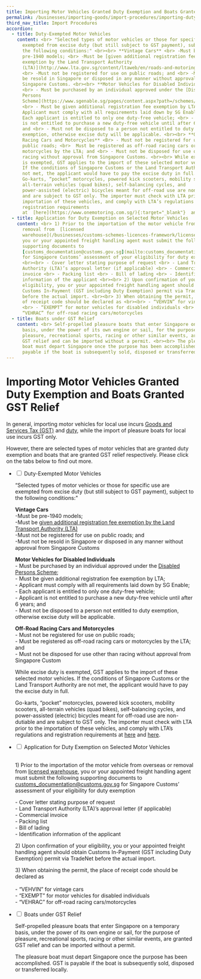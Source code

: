 ```yaml
---
title: Importing Motor Vehicles Granted Duty Exemption and Boats Granted GST Relief
permalink: /businesses/importing-goods/import-procedures/importing-duty-exempted-motor-vehicles-and-gst-exempted-boats
third_nav_title: Import Procedures
accordion:
  - title: Duty-Exempted Motor Vehicles
    content: <br> "Selected types of motor vehicles or those for specific use are
      exempted from excise duty (but still subject to GST payment), subject to
      the following conditions:" <br><br> **Vintage Cars** <br> -Must be
      pre-1940 models; <br> -Must be [given additional registration fee
      exemption by the Land Transport Authority
      (LTA)](http://www.lta.gov.sg/content/ltaweb/en/roads-and-motoring/owning-a-vehicle/registering-your-vehicle/registration-of-vintage-vehicles.html){:target="_blank"};
      <br> -Must not be registered for use on public roads; and <br> -Must not
      be resold in Singapore or disposed in any manner without approval from
      Singapore Customs. <br><br> **Motor Vehicles for Disabled Individuals**
      <br> - Must be purchased by an individual approved under the [Disabled
      Persons
      Scheme](https://www.sgenable.sg/pages/content.aspx?path=/schemes/transport/disabled-persons-scheme/){:target="_blank"};
      <br> - Must be given additional registration fee exemption by LTA; <br> -
      Applicant must comply with all requirements laid down by SG Enable; <br> -
      Each applicant is entitled to only one duty-free vehicle; <br> - Applicant
      is not entitled to purchase a new duty-free vehicle until after 6 years;
      and <br> - Must not be disposed to a person not entitled to duty
      exemption, otherwise excise duty will be applicable. <br><br> **Off-Road
      Racing Cars and Motorcycles** <Br> - Must not be registered for use on
      public roads; <br>  Must be registered as off-road racing cars or
      motorcycles by the LTA; and <br> - Must not be disposed for use other than
      racing without approval from Singapore Customs. <br><br> While excise duty
      is exempted, GST applies to the import of these selected motor vehicles.
      If the conditions of Singapore Customs or the Land Transport Authority are
      not met, the applicant would have to pay the excise duty in full. <br><br>
      Go-karts, “pocket” motorcycles, powered kick scooters, mobility scooters,
      all-terrain vehicles (quad bikes), self-balancing cycles, and
      power-assisted (electric) bicycles meant for off-road use are non-dutiable
      and are subject to GST only. The importer must check with LTA prior to the
      importation of these vehicles, and comply with LTA’s regulations and
      registration requirements
      at  [here](https://www.onemotoring.com.sg/){:target="_blank"}  and  [here.](http://www.lta.gov.sg/){:target="_blank"}
  - title: Application for Duty Exemption on Selected Motor Vehicles
    content: <br> 1) Prior to the importation of the motor vehicle from overseas or
      removal from  [licensed
      warehouse](/businesses/customs-schemes-licences-framework/licensed-warehouse-scheme),
      you or your appointed freight handling agent must submit the following
      supporting documents to
      [customs_documentation@customs.gov.sg](mailto:customs_documentation@customs.gov.sg)
      for Singapore Customs’ assessment of your eligibility for duty exemption
      <br><br> - Cover letter stating purpose of request <br> - Land Transport
      Authority (LTA)’s approval letter (if applicable) <br> - Commercial
      invoice <br> - Packing list <br> - Bill of lading <br> - Identification
      information of the applicant <br><br> 2) Upon confirmation of your
      eligibility, you or your appointed freight handling agent should obtain
      Customs In-Payment (GST including Duty Exemption) permit via TradeNet
      before the actual import. <br><br> 3) When obtaining the permit, the place
      of receipt code should be declared as <br><br> - “VEHVIN” for vintage cars
      <br> - “EXEMPT” for motor vehicles for disabled individuals <br> -
      “VEHRAC” for off-road racing cars/motorcycles
  - title: Boats under GST Relief
    content: <br> Self-propelled pleasure boats that enter Singapore on a temporary
      basis, under the power of its own engine or sail, for the purpose of
      pleasure, recreational sports, racing or other similar events, are granted
      GST relief and can be imported without a permit. <br><br> The pleasure
      boat must depart Singapore once the purpose has been accomplished. GST is
      payable if the boat is subsequently sold, disposed or transferred locally.
---
```

# Importing Motor Vehicles Granted Duty Exemption and Boats Granted GST Relief

In general, importing motor vehicles for local use incurs  [Goods and Services Tax (GST)](/businesses/valuation-duties-taxes-fees/goods-and-services-tax-gst) and  [duty]( /businesses/valuation-duties-taxes-and-fees/duties-and-dutiable-goods), while the import of pleasure boats for local use incurs GST only.

However, there are selected types of motor vehicles that are granted duty exemption and boats that are granted GST relief respectively. Please click on the tabs below to find out more.

<ul class="jekyllcodex_accordion">
  <li>
		<input type="checkbox" id="accordion1">
    <label for="accordion1">Duty-Exempted Motor Vehicles</label>
    <div>
				 <p>“Selected types of motor vehicles or those for specific use are exempted from excise duty (but still subject to GST payment), subject to the following conditions:"</p>
			<p>
				<b>Vintage Cars</b>
				<br>-Must be pre-1940 models;<br>-Must be <a href="https://www.lta.gov.sg/content/ltagov/en.html">given additional registration fee exemption by the Land Transport Authority (LTA)</a>
		<br>-Must not be registered for use on public roads; and
		<br>-Must not be resold in Singapore or disposed in any manner without approval from Singapore Customs
				<br>
			<p><b>Motor Vehicles for Disabled Individuals</b><br>- Must be purchased by an individual approved under the <a href="https://www.sgenable.sg/pages/content.aspx?path=/schemes/transport/disabled-persons-scheme/">Disabled Persons Scheme</a>;
			<br>- Must be given additional registration fee exemption by LTA;
			<br>- Applicant must comply with all requirements laid down by SG Enable;
			<br>- Each applicant is entitled to only one duty-free vehicle;
			<br>- Applicant is not entitled to purchase a new duty-free vehicle until after 6 years; and
			<br>- Must not be disposed to a person not entitled to duty exemption, otherwise excise duty will be applicable.
    <p><b>Off-Road Racing Cars and Motorcycles</b>
			<br>- Must not be registered for use on public roads;
			<br>- Must be registered as off-road racing cars or motorcycles by the LTA; and	
			<br>- Must not be disposed for use other than racing without approval from Singapore Custom
<p>While excise duty is exempted, GST applies to the import of these selected motor vehicles. If the conditions of Singapore Customs or the Land Transport Authority are not met, the applicant would have to pay the excise duty in full.</p>
<p>Go-karts, “pocket” motorcycles, powered kick scooters, mobility scooters, all-terrain vehicles (quad bikes), self-balancing cycles, and power-assisted (electric) bicycles meant for off-road use are non-dutiable and are subject to GST only. The importer must check with LTA prior to the importation of these vehicles, and comply with LTA’s regulations and registration requirements at <a href="https://onemotoring.lta.gov.sg/content/onemotoring/home/redirection.html">here</a> and <a href="https://www.lta.gov.sg/content/ltagov/en.html">here</a>.
	</p>
		</div>
			</li>
	<li>
	<input type="checkbox" id="accordion2">
    <label for="accordion2">Application for Duty Exemption on Selected Motor Vehicles</label>
    <div>
			<p><br>1) Prior to the importation of the motor vehicle from overseas or removal from <a href="https://www.customs.gov.sg/businesses/customs-schemes-licences-framework/licensed-warehouse-scheme">licensed warehouse</a>, you or your appointed freight handling agent must submit the following supporting documents to <a href="mailto:customs_documentation@customs.gov.sg">customs_documentation@customs.gov.sg</a> for Singapore Customs’ assessment of your eligibility for duty exemption
			<p>
				- Cover letter stating purpose of request
				<br>- Land Transport Authority (LTA)’s approval letter (if applicable)
<br>- Commercial invoice
<br>- Packing list
<br>- Bill of lading
<br>- Identification information of the applicant
				<p>
				2) Upon confirmation of your eligibility, you or your appointed freight handling agent should obtain Customs In-Payment (GST including Duty Exemption) permit via TradeNet before the actual import.</p>
			<p>3) When obtaining the permit, the place of receipt code should be declared as
				<br><br>
				- “VEHVIN” for vintage cars
				<br>
				- “EXEMPT” for motor vehicles for disabled individuals
				<br>
				- “VEHRAC” for off-road racing cars/motorcycles</p>
	</div>
	</li>
<li>
	<input type="checkbox" id="accordion3">
    <label for="accordion3">Boats under GST Relief</label>
    <div>
      <p>Self-propelled pleasure boats that enter Singapore on a temporary basis, under the power of its own engine or sail, for the purpose of pleasure, recreational sports, racing or other similar events, are granted GST relief and can be imported without a permit.</p>
      <p>The pleasure boat must depart Singapore once the purpose has been accomplished. GST is payable if the boat is subsequently sold, disposed or transferred locally.</p>
    </div>
	</li>
	</ul>